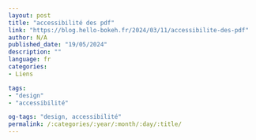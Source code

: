 ```yaml
---
layout: post
title: "accessibilité des pdf"
link: "https://blog.hello-bokeh.fr/2024/03/11/accessibilite-des-pdf"
author: N/A
published_date: "19/05/2024"
description: ""
language: fr
categories:
- Liens

tags:
- "design"
- "accessibilité"

og-tags: "design, accessibilité"
permalink: /:categories/:year/:month/:day/:title/
---
```

